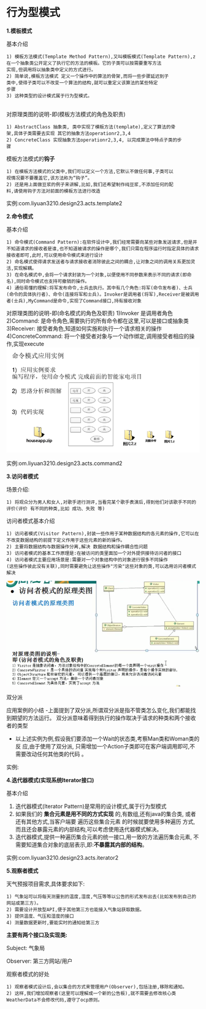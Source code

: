 # 行为型模式

**1.模板模式**

基本介绍

```
1) 模板方法模式(Template Method Pattern),又叫模板模式(Template Pattern),z
在一个抽象类公开定义了执行它的方法的模板。它的子类可以按需要重写方法
实现,但调用将以抽象类中定义的方式进行。
2) 简单说,模板方法模式 定义一个操作中的算法的骨架,而将一些步骤延迟到子
类中,使得子类可以不改变一个算法的结构,就可以重定义该算法的某些特定
步骤
3) 这种类型的设计模式属于行为型模式。


```

对原理类图的说明-即(模板方法模式的角色及职责)

```
1) AbstractClass 抽象类, 类中实现了模板方法(template),定义了算法的骨
架,具体子类需要去实现 其它的抽象方法operationr2,3,4
2) ConcreteClass 实现抽象方法operationr2,3,4, 以完成算法中特点子类的步
骤
```

模板方法模式的**钩子**

```
1) 在模板方法模式的父类中,我们可以定义一个方法,它默认不做任何事,子类可以
视情况要不要覆盖它,该方法称为“钩子”。
2) 还是用上面做豆浆的例子来讲解,比如,我们还希望制作纯豆浆,不添加任何的配
料,请使用钩子方法对前面的模板方法进行改造
```

实例:com.liyuan3210.design23.acts.template2

**2.命令模式**

基本介绍

```
1) 命令模式(Command Pattern):在软件设计中,我们经常需要向某些对象发送请求,但是并不知道请求的接收者是谁,也不知道被请求的操作是哪个,我们只需在程序运行时指定具体的请求接收者即可,此时,可以使用命令模式来进行设计
2) 命名模式使得请求发送者与请求接收者消除彼此之间的耦合,让对象之间的调用关系更加灵活,实现解耦。
3) 在命名模式中,会将一个请求封装为一个对象,以便使用不同参数来表示不同的请求(即命名),同时命令模式也支持可撤销的操作。
4) 通俗易懂的理解:将军发布命令,士兵去执行。其中有几个角色:将军(命令发布者)、士兵(命令的具体执行者)、命令(连接将军和士兵)。Invoker是调用者(将军),Receiver是被调用者(士兵),MyCommand是命令,实现了Command接口,持有接收对象
```

对原理类图的说明-即(命名模式的角色及职责)
1)Invoker 是调用者角色
2)Command: 是命令角色,需要执行的所有命令都在这里,可以是接口或抽象类
3)Receiver: 接受者角色,知道如何实施和执行一个请求相关的操作
4)ConcreteCommand: 将一个接受者对象与一个动作绑定,调用接受者相应的操作,实现execute
![](img/command.png)

实例:om.liyuan3210.design23.acts.command2



**3.访问者模式**

场景介绍:

```
1) 将观众分为男人和女人,对歌手进行测评,当看完某个歌手表演后,得到他们对该歌手不同的评价(评价 有不同的种类,比如 成功、失败 等)
```

访问者模式基本介绍

```
1) 访问者模式(Visitor Pattern),封装一些作用于某种数据结构的各元素的操作,它可以在不改变数据结构的前提下定义作用于这些元素的新的操作。
2) 主要将数据结构与数据操作分离,解决 数据结构和操作耦合性问题
3) 访问者模式的基本工作原理是:在被访问的类里面加一个对外提供接待访问者的接口
4) 访问者模式主要应用场景是:需要对一个对象结构中的对象进行很多不同操作
(这些操作彼此没有关联),同时需要避免让这些操作"污染"这些对象的类,可以选用访问者模式解决
```

![](img/visitor-1.png)

双分派

应用案例的小结
-上面提到了双分派,所谓双分派是指不管类怎么变化,我们都能找到期望的方法运行。
双分派意味着得到执行的操作取决于请求的种类和两个接收者的类型

- 以上述实例为例,假设我们要添加一个Wait的状态类,考察Man类和Woman类的反
应,由于使用了双分派, 只需增加一个Action子类即可在客户端调用即可,不
需要改动任何其他类的代码 。

实例:



**4.迭代器模式(实现系统Iterator接口)**

基本介绍
1) 迭代器模式(Iterator Pattern)是常用的设计模式,属于行为型模式
2) 如果我们的 **集合元素是用不同的方式实现** 的,有数组,还有java的集合类,
或者还有其他方式,当客户端要 遍历这些集合元素 的时候就要使用多种遍历
方式,而且还会暴露元素的内部结构,可以考虑使用迭代器模式解决。
3) 迭代器模式,提供一种遍历集合元素的统一接口,用一致的方法遍历集合元素,
不需要知道集合对象的底层表示,即:**不暴露其内部的结构**。

实例:com.liyuan3210.design23.acts.iterator2

**5.观察者模式**

天气预报项目需求,具体要求如下:

```
1) 气象站可以将每天测量到的温度,湿度,气压等等以公告的形式发布出去(比如发布到自己的网站或第三方)。
2) 需要设计开放型API,便于其他第三方也能接入气象站获取数据。
3) 提供温度、气压和湿度的接口
4) 测量数据更新时,要能实时的通知给第三方
```

**主要有两个接口及实现类:**

Subject: 气象局

Observer: 第三方网站/用户

观察者模式的好处

```
1) 观察者模式设计后,会以集合的方式来管理用户(Observer),包括注册,移除和通知。
2) 这样,我们增加观察者(这里可以理解成一个新的公告板),就不需要去修改核心类WeatherData不会修改代码,遵守了ocp原则。
```

